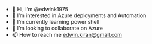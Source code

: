 - 👋 Hi, I’m @edwink1975
- 👀 I’m interested in Azure deployments and Automation
- 🌱 I’m currently learning power shell
- 💞️ I’m looking to collaborate on Azure
- 📫 How to reach me edwin.kiran@gmail.com

<!---
edwink1975/edwink1975 is a ✨ special ✨ repository because its `README.md` (this file) appears on your GitHub profile.
You can click the Preview link to take a look at your changes.
--->

